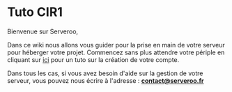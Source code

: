 # Tuto CIR1

Bienvenue sur Serveroo, 

Dans ce wiki nous allons vous guider pour la prise en main de votre serveur pour héberger votre projet.
Commencez sans plus attendre votre périple en cliquant sur [ici](Creation-de-compte.md) pour un tuto sur la création de votre compte.

Dans tous les cas, si vous avez besoin d'aide sur la gestion de votre serveur, vous pouvez nous écrire à l'adresse : **contact@serveroo.fr**

